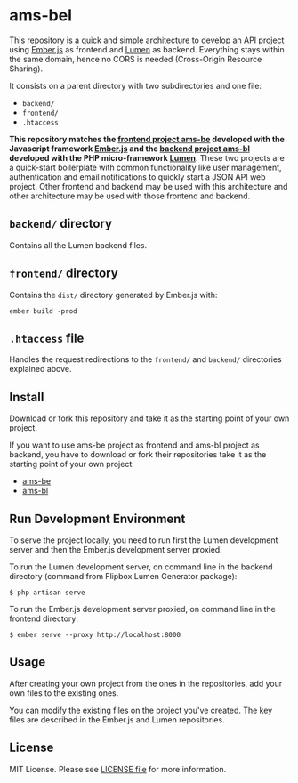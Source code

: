 
# ams-bel

This repository is a quick and simple architecture to develop an API project 
using [Ember.js](https://www.emberjs.com/) as frontend and 
[Lumen](https://lumen.laravel.com/) as backend. Everything stays within the same domain, hence no CORS is needed (Cross-Origin Resource Sharing).

It consists on a parent directory with two subdirectories and one file:

* `backend/`
* `frontend/`
* `.htaccess`

**This repository matches the [frontend project ams-be](https://github.com/AMS777/ams-be) 
developed with the Javascript framework [Ember.js](https://www.emberjs.com/) and
the [backend project ams-bl](https://github.com/AMS777/ams-bl) 
developed with the PHP micro-framework [Lumen](https://lumen.laravel.com/)**. 
These two projects are a quick-start boilerplate with common functionality like user management, authentication and email notifications to quickly start a JSON API web project.
Other frontend and backend may be used with this architecture and other architecture may be used with those frontend and backend.

## `backend/` directory

Contains all the Lumen backend files.

## `frontend/` directory

Contains the `dist/` directory generated by Ember.js with:

```
ember build -prod
```

## `.htaccess` file

Handles the request redirections to the `frontend/` and `backend/` directories
explained above.


## Install

Download or fork this repository and take it as the starting point of your own project.

If you want to use ams-be project as frontend and ams-bl project as backend, 
you have to download or fork their repositories take it as the starting point 
of your own project:

* [ams-be](https://github.com/AMS777/ams-be)
* [ams-bl](https://github.com/AMS777/ams-bl) 


## Run Development Environment

To serve the project locally, you need to run first the Lumen development server
and then the Ember.js development server proxied.

To run the Lumen development server, on command line in the backend directory 
(command from Flipbox Lumen Generator package):

```
$ php artisan serve
```

To run the Ember.js development server proxied, on command line in the frontend 
directory:

```
$ ember serve --proxy http://localhost:8000
```


## Usage

After creating your own project from the ones in the repositories, 
add your own files to the existing ones.

You can modify the existing files on the project you've created. The key
files are described in the Ember.js and Lumen repositories.


## License

MIT License. Please see [LICENSE file](LICENSE) for more information.
